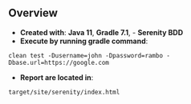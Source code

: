 ## Overview
 
- **Created with**: 
**Java 11**, **Gradle 7.1**, - **Serenity BDD**
- **Execute by running gradle command**:
```
clean test -Dusername=john -Dpassword=rambo -Dbase.url=https://google.com
```

- **Report are located in**: 
```
target/site/serenity/index.html
```